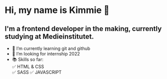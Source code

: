# Hi, my name is Kimmie 👋

## I'm a frontend developer in the making, currently studying at Medieinstitutet.
- 🌱 I’m currently learning git and github
- 👯 I’m looking for internship 2022
- 📚 Skills so far: <br>
      ✅ HTML & CSS <br>
      ✅ SASS
      ✅ JAVASCRIPT
      
